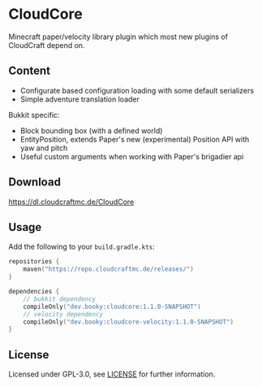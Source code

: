# CloudCore

Minecraft paper/velocity library plugin which most new plugins of CloudCraft depend on.

## Content

- Configurate based configuration loading with some default serializers
- Simple adventure translation loader

Bukkit specific:

- Block bounding box (with a defined world)
- EntityPosition, extends Paper's new (experimental) Position API with yaw and pitch
- Useful custom arguments when working with Paper's brigadier api

## Download

https://dl.cloudcraftmc.de/CloudCore

## Usage

Add the following to your `build.gradle.kts`:

```kotlin
repositories {
    maven("https://repo.cloudcraftmc.de/releases/")
}

dependencies {
    // bukkit dependency
    compileOnly("dev.booky:cloudcore:1.1.0-SNAPSHOT")
    // velocity dependency
    compileOnly("dev.booky:cloudcore-velocity:1.1.0-SNAPSHOT")
}
```

## License

Licensed under GPL-3.0, see [LICENSE](./LICENSE) for further information.

